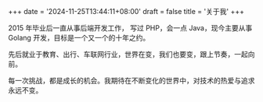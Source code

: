 +++
date = '2024-11-25T13:44:11+08:00'
draft = false
title = '关于我'
+++

2015 年毕业后一直从事后端开发工作， 写过 PHP，会一点 Java，现今主要从事 Golang 开发，目标是一个又一个的十年之约。

先后就业于教育、出行、车联网行业，世界在变，我们也要变，跟上节奏，一起向前。

每一次挑战，都是成长的机会。我期待在不断变化的世界中，对技术的热爱与追求永远不变。





















